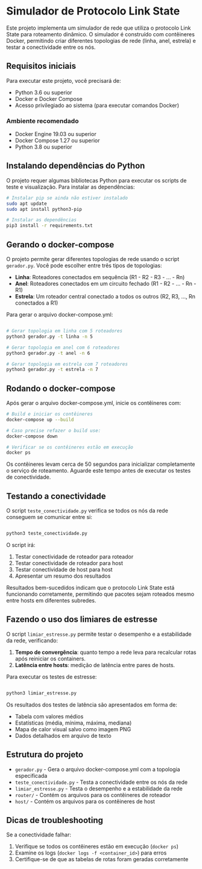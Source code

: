 # Simulador de Protocolo Link State

Este projeto implementa um simulador de rede que utiliza o protocolo Link State para roteamento dinâmico. O simulador é construído com contêineres Docker, permitindo criar diferentes topologias de rede (linha, anel, estrela) e testar a conectividade entre os nós.

## Requisitos iniciais

Para executar este projeto, você precisará de:

- Python 3.6 ou superior
- Docker e Docker Compose
- Acesso privilegiado ao sistema (para executar comandos Docker)

### Ambiente recomendado

- Docker Engine 19.03 ou superior
- Docker Compose 1.27 ou superior
- Python 3.8 ou superior

## Instalando dependências do Python

O projeto requer algumas bibliotecas Python para executar os scripts de teste e visualização. Para instalar as dependências:

```bash
# Instalar pip se ainda não estiver instalado
sudo apt update
sudo apt install python3-pip

# Instalar as dependências
pip3 install -r requirements.txt
```

## Gerando o docker-compose

O projeto permite gerar diferentes topologias de rede usando o script `gerador.py`. Você pode escolher entre três tipos de topologias:

- **Linha**: Roteadores conectados em sequência (R1 - R2 - R3 - ... - Rn)
- **Anel**: Roteadores conectados em um circuito fechado (R1 - R2 - ... - Rn - R1)
- **Estrela**: Um roteador central conectado a todos os outros (R2, R3, ..., Rn conectados a R1)

Para gerar o arquivo docker-compose.yml:

```bash

# Gerar topologia em linha com 5 roteadores
python3 gerador.py -t linha -n 5

# Gerar topologia em anel com 6 roteadores
python3 gerador.py -t anel -n 6

# Gerar topologia em estrela com 7 roteadores
python3 gerador.py -t estrela -n 7

```

## Rodando o docker-compose

Após gerar o arquivo docker-compose.yml, inicie os contêineres com:

```bash
# Build e iniciar os contêineres
docker-compose up --build

# Caso precise refazer o build use:
docker-compose down

# Verificar se os contêineres estão em execução
docker ps

```

Os contêineres levam cerca de 50 segundos para inicializar completamente o serviço de roteamento. Aguarde este tempo antes de executar os testes de conectividade.

## Testando a conectividade

O script `teste_conectividade.py` verifica se todos os nós da rede conseguem se comunicar entre si:

```bash

python3 teste_conectividade.py

```

O script irá:
1. Testar conectividade de roteador para roteador
2. Testar conectividade de roteador para host
3. Testar conectividade de host para host
4. Apresentar um resumo dos resultados

Resultados bem-sucedidos indicam que o protocolo Link State está funcionando corretamente, permitindo que pacotes sejam roteados mesmo entre hosts em diferentes subredes.

## Fazendo o uso dos limiares de estresse

O script `limiar_estresse.py` permite testar o desempenho e a estabilidade da rede, verificando:

1. **Tempo de convergência**: quanto tempo a rede leva para recalcular rotas após reiniciar os containers.
2. **Latência entre hosts**: medição de latência entre pares de hosts.

Para executar os testes de estresse:

```bash

python3 limiar_estresse.py

```

Os resultados dos testes de latência são apresentados em forma de:
- Tabela com valores médios
- Estatísticas (média, mínima, máxima, mediana)
- Mapa de calor visual salvo como imagem PNG
- Dados detalhados em arquivo de texto

## Estrutura do projeto

- `gerador.py` - Gera o arquivo docker-compose.yml com a topologia especificada
- `teste_conectividade.py` - Testa a conectividade entre os nós da rede
- `limiar_estresse.py` - Testa o desempenho e a estabilidade da rede
- `router/` - Contém os arquivos para os contêineres de roteador
- `host/` - Contém os arquivos para os contêineres de host

## Dicas de troubleshooting

Se a conectividade falhar:

1. Verifique se todos os contêineres estão em execução (`docker ps`)
2. Examine os logs (`docker logs -f <container_id>`) para erros
3. Certifique-se de que as tabelas de rotas foram geradas corretamente
